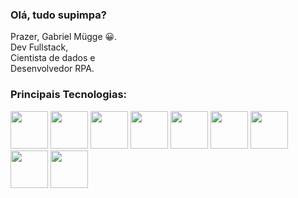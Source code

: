 ### Olá, tudo supimpa? 

Prazer, Gabriel Mügge 😀.<br>
Dev Fullstack,<br>
Cientista de dados e<br>
Desenvolvedor RPA.

### Principais Tecnologias:
<img src="https://cdn.jsdelivr.net/gh/devicons/devicon/icons/html5/html5-plain-wordmark.svg" width='60px'>
<img src="https://cdn.jsdelivr.net/gh/devicons/devicon/icons/css3/css3-plain-wordmark.svg" width='60px'>
<img src="https://cdn.jsdelivr.net/gh/devicons/devicon/icons/javascript/javascript-plain.svg" width='60px'>
<img src="https://cdn.jsdelivr.net/gh/devicons/devicon/icons/bootstrap/bootstrap-plain-wordmark.svg" width='60px'>        
<img src="https://cdn.jsdelivr.net/gh/devicons/devicon/icons/php/php-plain.svg" width='60px'>
<img src="https://cdn.jsdelivr.net/gh/devicons/devicon/icons/python/python-original-wordmark.svg" width='60px'>
<img src="https://cdn.jsdelivr.net/gh/devicons/devicon/icons/flask/flask-original-wordmark.svg" width='60px'>
<img src="https://cdn.jsdelivr.net/gh/devicons/devicon/icons/mysql/mysql-original-wordmark.svg" width='60px'>
<img src="https://cdn.jsdelivr.net/gh/devicons/devicon/icons/git/git-original-wordmark.svg"  width='60px'>
          
          
          
          
          
          
          


          

